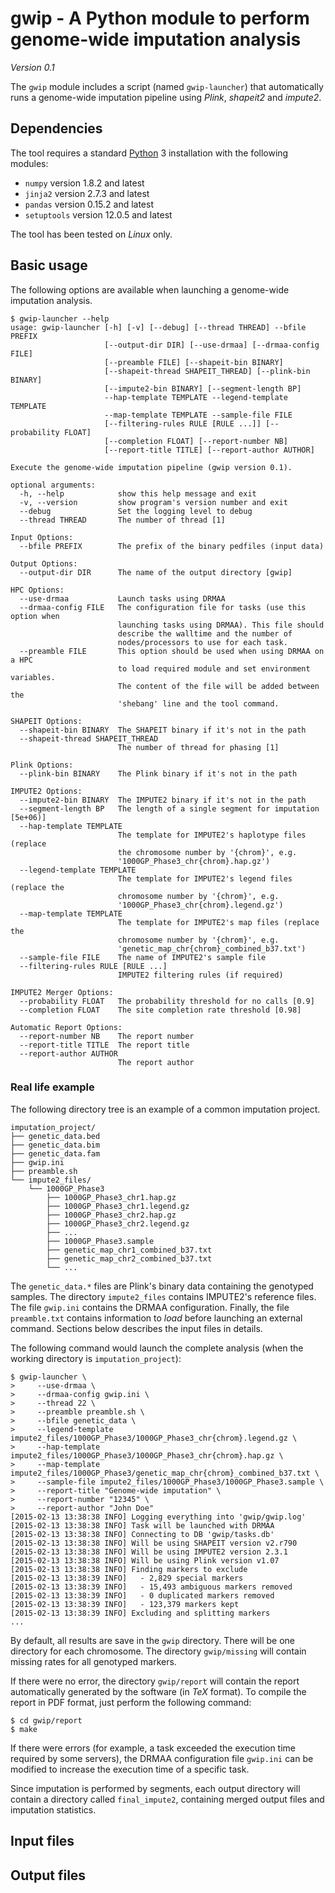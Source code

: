 # gwip - A Python module to perform genome-wide imputation analysis

*Version 0.1*

The `gwip` module includes a script (named `gwip-launcher`) that automatically
runs a genome-wide imputation pipeline using *Plink*, *shapeit2* and *impute2*.


## Dependencies

The tool requires a standard [Python](http://python.org/) 3 installation with
the following modules:

* `numpy` version 1.8.2 and latest
* `jinja2` version 2.7.3 and latest
* `pandas` version 0.15.2 and latest
* `setuptools` version 12.0.5 and latest

The tool has been tested on *Linux* only.


## Basic usage

The following options are available when launching a genome-wide imputation
analysis.

```console
$ gwip-launcher --help
usage: gwip-launcher [-h] [-v] [--debug] [--thread THREAD] --bfile PREFIX
                     [--output-dir DIR] [--use-drmaa] [--drmaa-config FILE]
                     [--preamble FILE] [--shapeit-bin BINARY]
                     [--shapeit-thread SHAPEIT_THREAD] [--plink-bin BINARY]
                     [--impute2-bin BINARY] [--segment-length BP]
                     --hap-template TEMPLATE --legend-template TEMPLATE
                     --map-template TEMPLATE --sample-file FILE
                     [--filtering-rules RULE [RULE ...]] [--probability FLOAT]
                     [--completion FLOAT] [--report-number NB]
                     [--report-title TITLE] [--report-author AUTHOR]

Execute the genome-wide imputation pipeline (gwip version 0.1).

optional arguments:
  -h, --help            show this help message and exit
  -v, --version         show program's version number and exit
  --debug               Set the logging level to debug
  --thread THREAD       The number of thread [1]

Input Options:
  --bfile PREFIX        The prefix of the binary pedfiles (input data)

Output Options:
  --output-dir DIR      The name of the output directory [gwip]

HPC Options:
  --use-drmaa           Launch tasks using DRMAA
  --drmaa-config FILE   The configuration file for tasks (use this option when
                        launching tasks using DRMAA). This file should
                        describe the walltime and the number of
                        nodes/processors to use for each task.
  --preamble FILE       This option should be used when using DRMAA on a HPC
                        to load required module and set environment variables.
                        The content of the file will be added between the
                        'shebang' line and the tool command.

SHAPEIT Options:
  --shapeit-bin BINARY  The SHAPEIT binary if it's not in the path
  --shapeit-thread SHAPEIT_THREAD
                        The number of thread for phasing [1]

Plink Options:
  --plink-bin BINARY    The Plink binary if it's not in the path

IMPUTE2 Options:
  --impute2-bin BINARY  The IMPUTE2 binary if it's not in the path
  --segment-length BP   The length of a single segment for imputation [5e+06)]
  --hap-template TEMPLATE
                        The template for IMPUTE2's haplotype files (replace
                        the chromosome number by '{chrom}', e.g.
                        '1000GP_Phase3_chr{chrom}.hap.gz')
  --legend-template TEMPLATE
                        The template for IMPUTE2's legend files (replace the
                        chromosome number by '{chrom}', e.g.
                        '1000GP_Phase3_chr{chrom}.legend.gz')
  --map-template TEMPLATE
                        The template for IMPUTE2's map files (replace the
                        chromosome number by '{chrom}', e.g.
                        'genetic_map_chr{chrom}_combined_b37.txt')
  --sample-file FILE    The name of IMPUTE2's sample file
  --filtering-rules RULE [RULE ...]
                        IMPUTE2 filtering rules (if required)

IMPUTE2 Merger Options:
  --probability FLOAT   The probability threshold for no calls [0.9]
  --completion FLOAT    The site completion rate threshold [0.98]

Automatic Report Options:
  --report-number NB    The report number
  --report-title TITLE  The report title
  --report-author AUTHOR
                        The report author
```

### Real life example

The following directory tree is an example of a common imputation project.

```text
imputation_project/
├── genetic_data.bed
├── genetic_data.bim
├── genetic_data.fam
├── gwip.ini
├── preamble.sh
└── impute2_files/
    └── 1000GP_Phase3
        ├── 1000GP_Phase3_chr1.hap.gz
        ├── 1000GP_Phase3_chr1.legend.gz
        ├── 1000GP_Phase3_chr2.hap.gz
        ├── 1000GP_Phase3_chr2.legend.gz
        ├── ...
        ├── 1000GP_Phase3.sample
        ├── genetic_map_chr1_combined_b37.txt
        ├── genetic_map_chr2_combined_b37.txt
        └── ...
```

The `genetic_data.*` files are Plink's binary data containing the genotyped
samples. The directory `impute2_files` contains IMPUTE2's reference files. The
file `gwip.ini` contains the DRMAA configuration. Finally, the file
`preamble.txt` contains information to *load* before launching an external
command. Sections below describes the input files in details.

The following command would launch the complete analysis (when the working
directory is `imputation_project`):

```console
$ gwip-launcher \
>     --use-drmaa \
>     --drmaa-config gwip.ini \
>     --thread 22 \
>     --preamble preamble.sh \
>     --bfile genetic_data \
>     --legend-template impute2_files/1000GP_Phase3/1000GP_Phase3_chr{chrom}.legend.gz \
>     --hap-template impute2_files/1000GP_Phase3/1000GP_Phase3_chr{chrom}.hap.gz \
>     --map-template impute2_files/1000GP_Phase3/genetic_map_chr{chrom}_combined_b37.txt \
>     --sample-file impute2_files/1000GP_Phase3/1000GP_Phase3.sample \
>     --report-title "Genome-wide imputation" \
>     --report-number "12345" \
>     --report-author "John Doe"
[2015-02-13 13:38:38 INFO] Logging everything into 'gwip/gwip.log'
[2015-02-13 13:38:38 INFO] Task will be launched with DRMAA
[2015-02-13 13:38:38 INFO] Connecting to DB 'gwip/tasks.db'
[2015-02-13 13:38:38 INFO] Will be using SHAPEIT version v2.r790
[2015-02-13 13:38:38 INFO] Will be using IMPUTE2 version 2.3.1
[2015-02-13 13:38:38 INFO] Will be using Plink version v1.07
[2015-02-13 13:38:38 INFO] Finding markers to exclude
[2015-02-13 13:38:39 INFO]   - 2,829 special markers
[2015-02-13 13:38:39 INFO]   - 15,493 ambiguous markers removed
[2015-02-13 13:38:39 INFO]   - 0 duplicated markers removed
[2015-02-13 13:38:39 INFO]   - 123,379 markers kept
[2015-02-13 13:38:39 INFO] Excluding and splitting markers
...
```

By default, all results are save in the `gwip` directory. There will be one
directory for each chromosome. The directory `gwip/missing` will contain
missing rates for all genotyped markers.

If there were no error, the directory `gwip/report` will contain the report
automatically generated by the software (in *TeX* format). To compile the
report in PDF format, just perform the following command:

```console
$ cd gwip/report
$ make
```

If there were errors (for example, a task exceeded the execution time required
by some servers), the DRMAA configuration file `gwip.ini` can be modified to
increase the execution time of a specific task.

Since imputation is performed by segments, each output directory will contain a
directory called `final_impute2`, containing merged output files and imputation
statistics.

## Input files

## Output files

